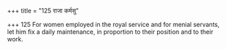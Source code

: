 +++
title = "125 राजा कर्मसु"

+++
125	For women employed in the royal service and for menial servants, let him fix a daily maintenance, in proportion to their position and to their work.
